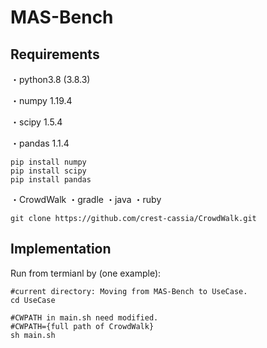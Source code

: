 # MAS-Bench


## Requirements
・python3.8 (3.8.3)

・numpy 1.19.4

・scipy 1.5.4

・pandas 1.1.4

```
pip install numpy
pip install scipy
pip install pandas
```

・CrowdWalk
・gradle
・java
・ruby

```
git clone https://github.com/crest-cassia/CrowdWalk.git
```

## Implementation
Run from termianl by (one example):

```
#current directory: Moving from MAS-Bench to UseCase.
cd UseCase

#CWPATH in main.sh need modified.
#CWPATH={full path of CrowdWalk}
sh main.sh
```
